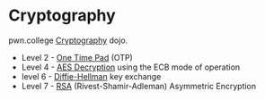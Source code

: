 # Cryptography

pwn.college [Cryptography](https://pwn.college/intro-to-cybersecurity/cryptography/) dojo.

- Level 2 - [One Time Pad](./otp.md) (OTP)
- Level 4 - [AES Decryption](./aes.md) using the ECB mode of operation
- level 6 - [Diffie-Hellman](./diffie-hellman.md) key exchange
- Level 7 - [RSA](./rsa.md) (Rivest-Shamir-Adleman) Asymmetric Encryption

